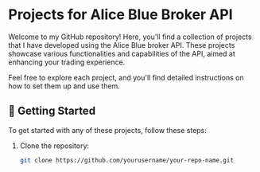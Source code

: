 # Projects for Alice Blue Broker API

Welcome to my GitHub repository! Here, you'll find a collection of projects that I have developed using the Alice Blue broker API. These projects showcase various functionalities and capabilities of the API, aimed at enhancing your trading experience.


Feel free to explore each project, and you'll find detailed instructions on how to set them up and use them.

## 🚀 Getting Started

To get started with any of these projects, follow these steps:

1. Clone the repository:
   ```bash
   git clone https://github.com/yourusername/your-repo-name.git
